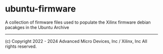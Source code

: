 # ubuntu-firmware
A collection of firmware files used to populate the Xilinx firmware debian pacakges in the Ubuntu Archive


---
(c) Copyright 2022 - 2024 Advanced Micro Devices, Inc / Xilinx, Inc All rights reserved.
